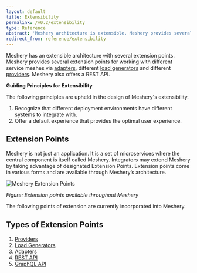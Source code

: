 ```yaml
---
layout: default
title: Extensibility
permalink: /v0.2/extensibility
type: Reference
abstract: 'Meshery architecture is extensible. Meshery provides several extension points for working with different service meshes via <a href="extensibility#adapters">adapters</a>, <a href="extensibility#load-generators">load generators</a> and <a href="extensibility#providers">providers</a>.'
redirect_from: reference/extensibility
---
```


Meshery has an extensible architecture with several extension points. Meshery provides several extension points for working with different service meshes via [adapters](#adapters), different [load generators](#load-generators) and different [providers](#providers). Meshery also offers a REST API.

**Guiding Principles for Extensibility**

The following principles are upheld in the design of Meshery's extensibility.

1. Recognize that different deployment environments have different systems to integrate with.
1. Offer a default experience that provides the optimal user experience.

## Extension Points

Meshery is not just an application. It is a set of microservices where the central component is itself called Meshery. Integrators may extend Meshery by taking advantage of designated Extension Points. Extension points come in various forms and are available through Meshery’s architecture.

![Meshery Extension Points]({{site.baseurl}}/assets/img/architecture/meshery_extension_points.svg)

_Figure: Extension points available throughout Meshery_

The following points of extension are currently incorporated into Meshery.

## Types of Extension Points

1. [Providers]({{site.baseurl}}/extensibility/providers)
1. [Load Generators]({{site.baseurl}}/extensibility/load-generators)
1. [Adapters]({{site.baseurl}}/extensibility/adapters)
1. [REST API](/extensibility/api#rest)
1. [GraphQL API](/extensibility/api#graphql)
